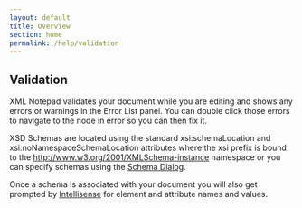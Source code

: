 ```yaml
---
layout: default
title: Overview
section: home
permalink: /help/validation
---
```


## Validation

XML Notepad validates your document while you are editing and shows any errors or warnings in the Error List panel. You can double click those errors to navigate to the node in error so you can then fix it.

XSD Schemas are located using the standard xsi:schemaLocation and xsi:noNamespaceSchemaLocation attributes where the xsi prefix is bound to the http://www.w3.org/2001/XMLSchema-instance namespace or you can specify schemas using the [Schema Dialog](/XmlNotepad/help/schemas).

Once a schema is associated with your document you will also get prompted by [Intellisense](/XmlNotepad/help/intellisense) for element and attribute names and values.